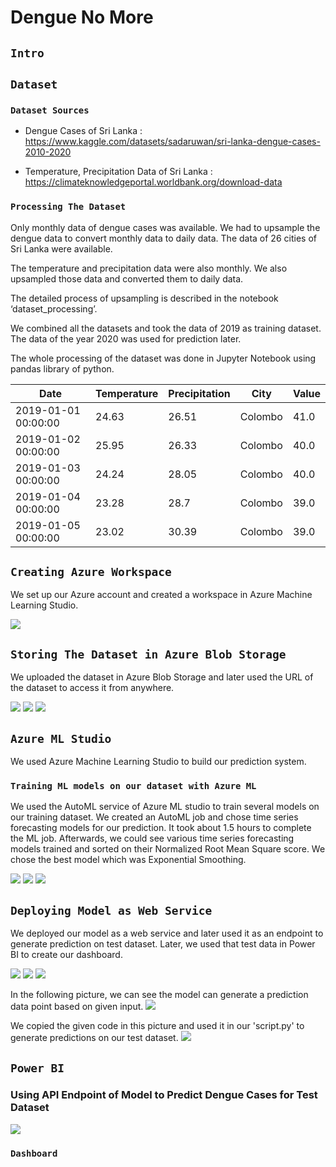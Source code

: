 # Dengue No More
##  `Intro`


##  `Dataset`

### `Dataset Sources`


- Dengue Cases of Sri Lanka : https://www.kaggle.com/datasets/sadaruwan/sri-lanka-dengue-cases-2010-2020

- Temperature, Precipitation Data of Sri Lanka : https://climateknowledgeportal.worldbank.org/download-data

### `Processing The Dataset`
Only monthly data of dengue cases was available. We had to upsample the dengue data to convert monthly data to daily data. The data of 26 cities of Sri Lanka were available.

The temperature and precipitation data were also monthly. We also upsampled those data and converted them to daily data. 

The detailed process of upsampling is described in the notebook ‘dataset_processing’.

We combined all the datasets and took the data of 2019 as training dataset. The data of the year 2020 was used for prediction later.

The whole processing of the dataset was done in Jupyter Notebook using pandas library of python.



|Date|Temperature|Precipitation|City|Value|
|---|---|---|---|---|
|2019-01-01 00:00:00|24\.63|26\.51|Colombo|41\.0|
|2019-01-02 00:00:00|25\.95|26\.33|Colombo|40\.0|
|2019-01-03 00:00:00|24\.24|28\.05|Colombo|40\.0|
|2019-01-04 00:00:00|23\.28|28\.7|Colombo|39\.0|
|2019-01-05 00:00:00|23\.02|30\.39|Colombo|39\.0|




## `Creating Azure Workspace`


We set up our Azure account and created a workspace in Azure Machine Learning Studio.


![](images/workspace.JPG)



## `Storing The Dataset in Azure Blob Storage`
We uploaded the dataset in Azure Blob Storage and later used the URL of the dataset to access it from anywhere.

![](images/datablob1.JPG)
![](images/datablob2.JPG)
![](images/datablob3.JPG)


## `Azure ML Studio`

We used Azure Machine Learning Studio to build our prediction system.

### `Training ML models on our dataset with Azure ML`


We used the AutoML service of Azure ML studio to train several models on our training dataset. We created an AutoML job and chose time series forecasting models for our prediction. It took about 1.5 hours to complete the ML job. Afterwards, we could see various time series forecasting models trained and sorted on their Normalized Root Mean Square score. We chose the best model which was Exponential Smoothing.


![](images/automl1.JPG)
![](images/automl2.JPG)
![](images/automl3.JPG)


## `Deploying Model as Web Service`

We deployed our model as a web service and later used it as an endpoint to generate prediction on test dataset. Later, we used that test data in Power BI to create our dashboard.

![](images/automl_deploy.JPG)
![](images/endpoint1.JPG)
![](images/endpoint2.JPG)

In the following picture, we can see the model can generate a prediction data point based on given input.
![](images/endpoint3.JPG)

We copied the given code in this picture and used it in our 'script.py' to generate predictions on our test dataset.
![](images/endpoint4.JPG)


## `Power BI`
### Using API Endpoint of Model to Predict Dengue Cases for Test Dataset

![](images/powerbi1.JPG)

### `Dashboard`






